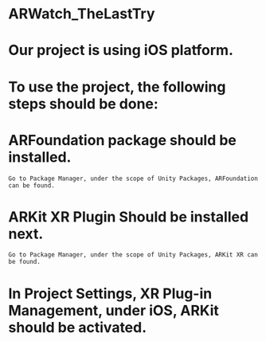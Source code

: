 # ARWatch_TheLastTry

# Our project is using iOS platform.

# To use the project, the following steps should be done:

# ARFoundation package should be installed. 
	Go to Package Manager, under the scope of Unity Packages, ARFoundation can be found.

# ARKit XR Plugin Should be installed next.
	Go to Package Manager, under the scope of Unity Packages, ARKit XR can be found.

# In Project Settings, XR Plug-in Management, under iOS, ARKit should be activated.